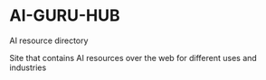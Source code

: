 # AI-GURU-HUB
AI resource directory


Site that contains AI resources over the web for different uses and industries

